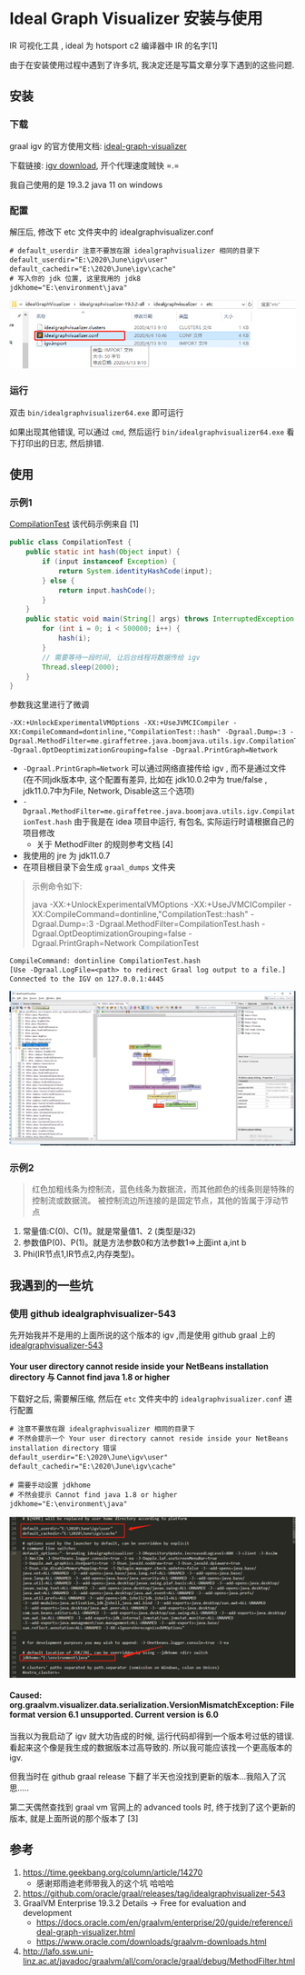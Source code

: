 # Ideal Graph Visualizer 安装与使用

IR 可视化工具 , ideal 为 hotsport c2 编译器中 IR 的名字[1]

由于在安装使用过程中遇到了许多坑, 我决定还是写篇文章分享下遇到的这些问题.  

## 安装

### 下载

graal igv 的官方使用文档: [ideal-graph-visualizer](https://docs.oracle.com/en/graalvm/enterprise/20/guide/reference/ideal-graph-visualizer.html)

下载链接: [igv download](https://www.oracle.com/downloads/graalvm-downloads.html), 开个代理速度贼快 =.=

我自己使用的是 19.3.2 java 11 on windows

### 配置

解压后, 修改下 etc 文件夹中的 idealgraphvisualizer.conf

```
# default_userdir 注意不要放在跟 idealgraphvisualizer 相同的目录下
default_userdir="E:\2020\June\igv\user"
default_cachedir="E:\2020\June\igv\cache"
# 写入你的 jdk 位置, 这里我用的 jdk8
jdkhome="E:\environment\java"
```

![](./img/config-position.png)

### 运行

双击 `bin/idealgraphvisualizer64.exe` 即可运行

如果出现其他错误, 可以通过 `cmd`, 然后运行 `bin/idealgraphvisualizer64.exe` 
看下打印出的日志, 然后排错. 

## 使用

### 示例1

[CompilationTest](./CompilationTest.java) 该代码示例来自 [1]

```java
public class CompilationTest {
    public static int hash(Object input) {
        if (input instanceof Exception) {
            return System.identityHashCode(input);
        } else {
            return input.hashCode();
        }
    }
    public static void main(String[] args) throws InterruptedException {
        for (int i = 0; i < 500000; i++) {
            hash(i);
        }   
        // 需要等待一段时间, 让后台线程将数据传给 igv
        Thread.sleep(2000);
    }
}
```

参数我这里进行了微调

```
-XX:+UnlockExperimentalVMOptions -XX:+UseJVMCICompiler -XX:CompileCommand=dontinline,"CompilationTest::hash" -Dgraal.Dump=:3 -Dgraal.MethodFilter=me.giraffetree.java.boomjava.utils.igv.CompilationTest.hash -Dgraal.OptDeoptimizationGrouping=false -Dgraal.PrintGraph=Network
```

- `-Dgraal.PrintGraph=Network` 可以通过网络直接传给 igv , 而不是通过文件(在不同jdk版本中, 这个配置有差异, 比如在 jdk10.0.2中为 true/false , jdk11.0.7中为File, Network, Disable这三个选项)
- `-Dgraal.MethodFilter=me.giraffetree.java.boomjava.utils.igv.CompilationTest.hash` 由于我是在 idea 项目中运行, 有包名, 实际运行时请根据自己的项目修改
    - 关于 MethodFilter 的规则参考文档 [4]
- 我使用的 jre 为 jdk11.0.7
- 在项目根目录下会生成  `graal_dumps` 文件夹

> 示例命令如下:
>  
> java -XX:+UnlockExperimentalVMOptions -XX:+UseJVMCICompiler -XX:CompileCommand=dontinline,"CompilationTest::hash" -Dgraal.Dump=:3 -Dgraal.MethodFilter=CompilationTest.hash -Dgraal.OptDeoptimizationGrouping=false -Dgraal.PrintGraph=Network CompilationTest

```
CompileCommand: dontinline CompilationTest.hash
[Use -Dgraal.LogFile=<path> to redirect Graal log output to a file.]
Connected to the IGV on 127.0.0.1:4445
```

![](./img/result.jpg)

### 示例2

> 红色加粗线条为控制流，蓝色线条为数据流，而其他颜色的线条则是特殊的控制流或数据流。
> 被控制流边所连接的是固定节点，其他的皆属于浮动节点

1. 常量值:C(0)、C(1)。就是常量值1、2 (类型是i32)
2. 参数值P(0)、P(1)。就是方法参数0和方法参数1=>上面int a,int b
3. Phi(IR节点1,IR节点2,内存类型)。

## 我遇到的一些坑

### 使用 github idealgraphvisualizer-543

先开始我并不是用的上面所说的这个版本的 igv ,而是使用 github graal 上的 [idealgraphvisualizer-543](https://github.com/oracle/graal/releases/tag/idealgraphvisualizer-543)

#### Your user directory cannot reside inside your NetBeans installation directory 与 Cannot find java 1.8 or higher

下载好之后, 需要解压缩, 然后在 `etc` 文件夹中的 `idealgraphvisualizer.conf` 进行配置

```
# 注意不要放在跟 idealgraphvisualizer 相同的目录下
# 不然会提示一个 Your user directory cannot reside inside your NetBeans installation directory 错误
default_userdir="E:\2020\June\igv\user"
default_cachedir="E:\2020\June\igv\cache"

# 需要手动设置 jdkhome
# 不然会提示 Cannot find java 1.8 or higher
jdkhome="E:\environment\java"
```

![](./img/config.jpg)

#### Caused: org.graalvm.visualizer.data.serialization.VersionMismatchException: File format version 6.1 unsupported.  Current version is 6.0

当我以为我启动了 igv 就大功告成的时候, 运行代码却得到一个版本号过低的错误. 看起来这个像是我生成的数据版本过高导致的. 所以我可能应该找一个更高版本的 igv. 

但我当时在 github graal release 下翻了半天也没找到更新的版本...我陷入了沉思.....

第二天偶然查找到 graal vm 官网上的 advanced tools 时, 终于找到了这个更新的版本, 就是上面所说的那个版本了 [3]

## 参考

1. https://time.geekbang.org/column/article/14270
    - 感谢郑雨迪老师带我入的这个坑 哈哈哈
2. https://github.com/oracle/graal/releases/tag/idealgraphvisualizer-543
3. GraalVM Enterprise 19.3.2 Details → Free for evaluation and development
   	- https://docs.oracle.com/en/graalvm/enterprise/20/guide/reference/ideal-graph-visualizer.html
   	- https://www.oracle.com/downloads/graalvm-downloads.html
4. http://lafo.ssw.uni-linz.ac.at/javadoc/graalvm/all/com/oracle/graal/debug/MethodFilter.html

